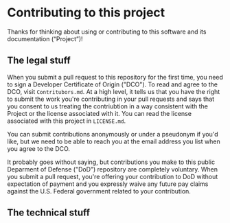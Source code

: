 # Contributing to this project

Thanks for thinking about using or contributing to this software and its documentation (“Project”)!

## The legal stuff

When you submit a pull request to this repository for the first time, you need to sign a Developer Certificate of Origin ("DCO"). To read and agree to the DCO, visit `Contritubors.md`. At a high level, it tells us that you have the right to submit the work you're contributing in your pull requests and says that you consent to us treating the contriubtion in a way consistent with the Project or the license associated with it. You can read the license associated with this project in `LICENSE.md`. 

You can submit contributions anonymously or under a pseudonym if you'd like, but we need to be able to reach you at the email address you list when you agree to the DCO. 

It probably goes without saying, but contributions you make to this public Deparment of Defense ("DoD") repository are completely voluntary. When you submit a pull request, you're offering your contribution to DoD without expectation of payment and you expressly waive any future pay claims against the U.S. Federal government related to your contribution. 

## The technical stuff

